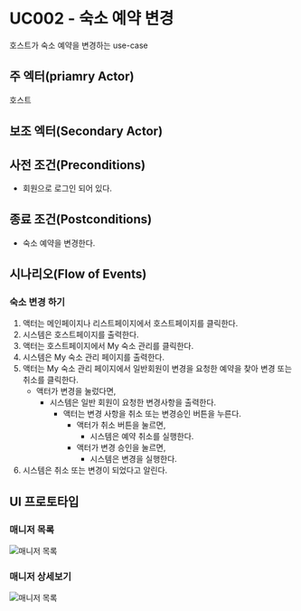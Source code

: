 # UC002 - 숙소 예약 변경

호스트가 숙소 예약을 변경하는 use-case

## 주 엑터(priamry Actor)

호스트

## 보조 엑터(Secondary Actor)

## 사전 조건(Preconditions)

- 회원으로 로그인 되어 있다.

## 종료 조건(Postconditions)

- 숙소 예약을 변경한다.

## 시나리오(Flow of Events)

### 숙소 변경 하기

1. 액터는 메인페이지나 리스트페이지에서 호스트페이지를 클릭한다.
2. 시스템은 호스트페이지를 출력한다.
3. 액터는 호스트페이지에서 My 숙소 관리를 클릭한다.
4. 시스템은 My 숙소 관리 페이지를 출력한다.
5. 액터는 My 숙소 관리 페이지에서 일반회원이 변경을 요청한 예약을 찾아
변경 또는 취소를 클릭한다.
    - 액터가 변경을 눌렀다면,
        - 시스템은 일반 회원이 요청한 변경사항을 출력한다.
            - 액터는 변경 사항을 취소 또는 변경승인 버튼을 누른다.
                - 액터가 취소 버튼을 눌르면,
                    - 시스템은 예약 취소를 실행한다.
                - 액터가 변경 승인을 눌르면,
                    - 시스템은 변경을 실행한다.
6. 시스템은 취소 또는 변경이 되었다고 알린다.

    
## UI 프로토타입

### 매니저 목록
![매니저 목록](./images/uc002-list.png)

### 매니저 상세보기
![매니저 목록](./images/uc002-detail.png)